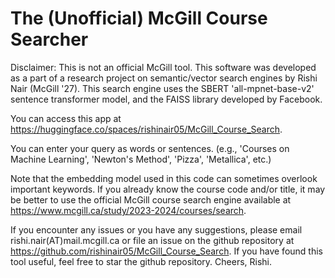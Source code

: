 # The (Unofficial) McGill Course Searcher

Disclaimer: This is not an official McGill tool. This software was developed as a part of a research project on semantic/vector search engines by Rishi Nair (McGill '27). This search engine uses the SBERT 'all-mpnet-base-v2' sentence transformer model, and the FAISS library developed by Facebook.

You can access this app at https://huggingface.co/spaces/rishinair05/McGill_Course_Search.

You can enter your query as words or sentences. (e.g., 'Courses on Machine Learning', 'Newton's Method', 'Pizza', 'Metallica', etc.)

Note that the embedding model used in this code can sometimes overlook important keywords. If you already know the course code and/or title, it may be better to use the official McGill course search engine available at https://www.mcgill.ca/study/2023-2024/courses/search.


If you encounter any issues or you have any suggestions, please email rishi.nair(AT)mail.mcgill.ca or file an issue on the github repository at https://github.com/rishinair05/McGill_Course_Search. If you have found this tool useful, feel free to star the github repository. Cheers, Rishi.